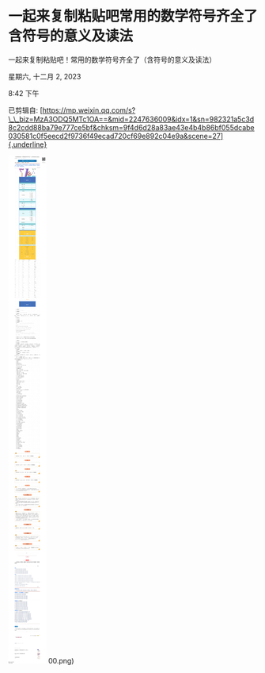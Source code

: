 # 一起来复制粘贴吧常用的数学符号齐全了含符号的意义及读法

一起来复制粘贴吧！常用的数学符号齐全了（含符号的意义及读法）

星期六, 十二月 2, 2023

8:42 下午

已剪辑自: [https://mp.weixin.qq.com/s?\_\_biz=MzA3ODQ5MTc1OA==&mid=2247636009&idx=1&sn=982321a5c3d8c2cdd88ba79e777ce5bf&chksm=9f4d6d28a83ae43e4b4b86bf055dcabe030581c0f5eecd2f9736f49ecad720cf69e892c04e9a&scene=27]{.underline}

![](../../assets/003_一起来复制粘贴吧！常用的数学符号齐全了（含符号的意义及读法）_000.png) 
00.png)
